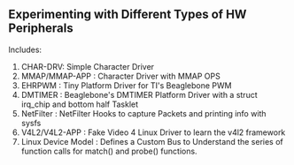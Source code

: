 ## Experimenting with Different Types of HW Peripherals 

Includes:

1. CHAR-DRV: Simple Character Driver<br>
2. MMAP/MMAP-APP : Character Driver with MMAP OPS<br>
3. EHRPWM : Tiny Platform Driver for TI's Beaglebone PWM<br>
4. DMTIMER : Beaglebone's DMTIMER Platform Driver with a struct irq_chip and bottom half Tasklet <br>
5. NetFilter : NetFilter Hooks to capture Packets and printing info with sysfs
6. V4L2/V4L2-APP : Fake Video 4 Linux Driver to learn the v4l2 framework
7. Linux Device Model : Defines a Custom Bus to Understand the series of function calls for match() and probe() functions.

